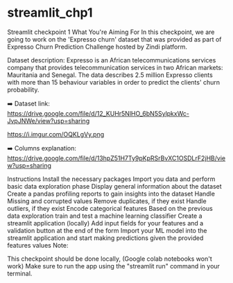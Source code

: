 # streamlit_chp1
Streamlit checkpoint 1
What You're Aiming For
In this checkpoint, we are going to work on the 'Expresso churn' dataset that was provided as part of Expresso Churn Prediction Challenge hosted by Zindi platform.

Dataset description: Expresso is an African telecommunications services company that provides telecommunication services in two African markets: Mauritania and Senegal. The data describes 2.5 million Expresso clients with more than 15 behaviour variables in order to predict the clients' churn probability.

➡️ Dataset link: https://drive.google.com/file/d/12_KUHr5NlHO_6bN5SylpkxWc-JvpJNWe/view?usp=sharing

https://i.imgur.com/OQKLgVy.png

➡️ Columns explanation: https://drive.google.com/file/d/13hpZ51H7Ty9pKpRSrBvXC1OSDLrF2jHB/view?usp=sharing

 


Instructions
Install the necessary packages
Import you data and perform basic data exploration phase
Display general information about the dataset
Create a pandas profiling reports to gain insights into the dataset
Handle Missing and corrupted values
Remove duplicates, if they exist
Handle outliers, if they exist
Encode categorical features
Based on the previous data exploration train and test a machine learning classifier
Create a streamlit application (locally)
Add input fields for your features and a validation button at the end of the form
Import your ML model into the streamlit application and start making predictions given the provided features values
Note: 

This checkpoint should be done locally, (Google colab notebooks won't work)
Make sure to run the app using the "streamlit run" command in your terminal.
